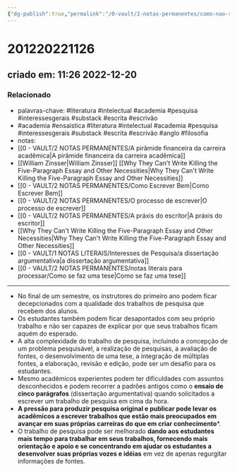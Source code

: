 ```yaml
---
{"dg-publish":true,"permalink":"/0-vault/2-notas-permanentes/como-nao-se-faz-uma-tese/","tags":["permanente","literatura","intelectual","academia","pesquisa","interessesgerais","substack","escrita","escrivão","ensaistica","anglo","filosofia"],"dgHomeLink":true,"dgShowLocalGraph":true,"dgShowFileTree":true,"dgEnableSearch":true,"noteIcon":""}
---
```


# 201220221126
## criado em: 11:26 2022-12-20

### Relacionado
- palavras-chave: #literatura #intelectual #academia #pesquisa #interessesgerais #substack #escrita #escrivão 
- #academia #ensaistica #literatura #intelectual #academia #pesquisa #interessesgerais #substack #escrita #escrivão #anglo #filosofia 
- notas: 
- [[0 - VAULT/2 NOTAS PERMANENTES/A pirâmide financeira da carreira acadêmica\|A pirâmide financeira da carreira acadêmica]]
- [[William Zinsser\|William Zinsser]] [[Why They Can't Write Killing the Five-Paragraph Essay and Other Necessities\|Why They Can't Write Killing the Five-Paragraph Essay and Other Necessities]]
- [[0 - VAULT/2 NOTAS PERMANENTES/Como Escrever Bem\|Como Escrever Bem]]
- [[0 - VAULT/2 NOTAS PERMANENTES/O processo de escrever\|O processo de escrever]]
- [[0 - VAULT/2 NOTAS PERMANENTES/A práxis do escritor\|A práxis do escritor]]
- [[Why They Can't Write Killing the Five-Paragraph Essay and Other Necessities\|Why They Can't Write Killing the Five-Paragraph Essay and Other Necessities]]
- [[0 - VAULT/1 NOTAS LITERAIS/Interesses de Pesquisa/a dissertação argumentativa\|a dissertação argumentativa]]
- [[0 - VAULT/2 NOTAS PERMANENTES/notas literais para processar/Como se faz uma tese\|Como se faz uma tese]]
---

- No final de um semestre, os instrutores do primeiro ano podem ficar decepcionados com a qualidade dos trabalhos de pesquisa que recebem dos alunos.
- Os estudantes também podem ficar desapontados com seu próprio trabalho e não ser capazes de explicar por que seus trabalhos ficam aquém do esperado.
- A alta complexidade do trabalho de pesquisa, incluindo a concepção de um problema pesquisável, a realização de pesquisas, a avaliação de fontes, o desenvolvimento de uma tese, a integração de múltiplas fontes, a elaboração, revisão e edição, pode ser um desafio para os estudantes.
- Mesmo acadêmicos experientes podem ter dificuldades com assuntos desconhecidos e podem recorrer a padrões antigos como o **ensaio de cinco parágrafos** (dissertação argumentativa) quando solicitados a escrever um trabalho de pesquisa em cima da hora.
- **A pressão para produzir pesquisa original e publicar pode levar os acadêmicos a escrever trabalhos que estão mais preocupados em avançar em suas próprias carreiras do que em criar conhecimento***.
- O trabalho de pesquisa pode ser melhorado **dando aos estudantes mais tempo para trabalhar em seus trabalhos, fornecendo mais orientação e apoio e se concentrando em ajudar os estudantes a desenvolver suas próprias vozes e idéias** em vez de apenas regurgitar informações de fontes.